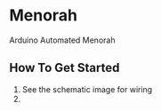 # Menorah
Arduino Automated Menorah

## How To Get Started
1. See the schematic image for wiring
2.
